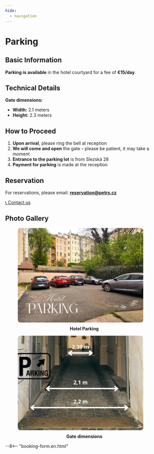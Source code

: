 ```yaml
---
hide:
  - navigation
---
```


# **Parking**

## **Basic Information**

**Parking is available** in the hotel courtyard for a fee of **€15/day**.

## **Technical Details**

**Gate dimensions:**
- **Width:** 2.1 meters  
- **Height:** 2.3 meters

## **How to Proceed**

1. **Upon arrival**, please ring the bell at reception  
2. **We will come and open** the gate – please be patient, it may take a moment  
3. **Entrance to the parking lot** is from Slezská 28  
4. **Payment for parking** is made at the reception

## **Reservation**

For reservations, please email: **reservation@petrs.cz**

[📞 Contact us](05.contact.md)

## **Photo Gallery**

<div class="gallery">
<figure>
  <img src="/assets/fotky_hotelu/parkovani.webp" alt="View of the hotel" style="width: 400px; height: 300px; object-fit: cover; border-radius: 8px;">
  <figcaption style="text-align: center; margin-top: 8px; font-weight: bold;">Hotel Parking</figcaption>
</figure>

<figure>
  <img src="/assets/fotky_hotelu/prijezdova-brana.webp" alt="Gate dimensions" style="width: 400px; height: 300px; object-fit: cover; border-radius: 8px; object-position: bottom;">
  <figcaption style="text-align: center; margin-top: 8px; font-weight: bold;">Gate dimensions</figcaption>
</figure>
</div>

--8<-- "booking-form.en.html"

